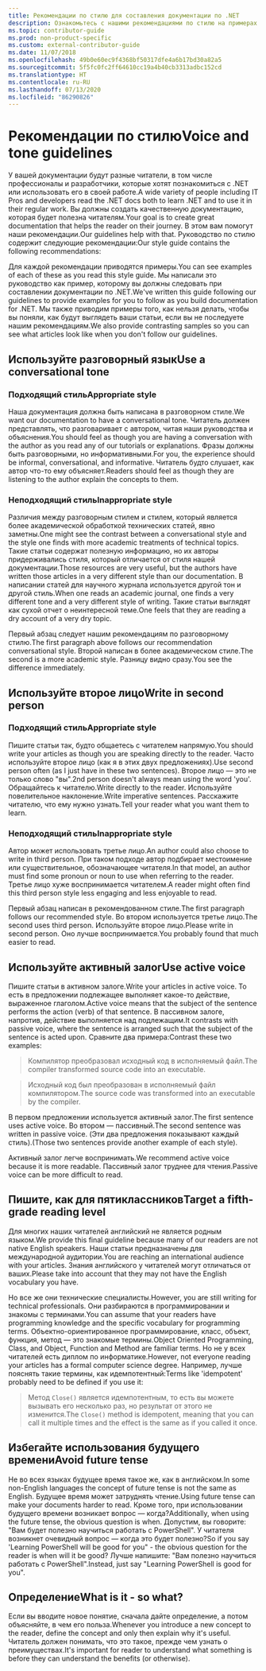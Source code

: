 ```yaml
---
title: Рекомендации по стилю для составления документации по .NET
description: Ознакомьтесь с нашими рекомендациями по стилю на примерах.
ms.topic: contributor-guide
ms.prod: non-product-specific
ms.custom: external-contributor-guide
ms.date: 11/07/2018
ms.openlocfilehash: 49b0e60ec9f4368bf50317dfe4a6b17bd30a82a5
ms.sourcegitcommit: 5f5fc0fc2ff64610cc19a4b40cb3313adbc152cd
ms.translationtype: HT
ms.contentlocale: ru-RU
ms.lasthandoff: 07/13/2020
ms.locfileid: "86290826"
---
```

# <a name="voice-and-tone-guidelines"></a><span data-ttu-id="546bb-103">Рекомендации по стилю</span><span class="sxs-lookup"><span data-stu-id="546bb-103">Voice and tone guidelines</span></span>

<span data-ttu-id="546bb-104">У вашей документации будут разные читатели, в том числе профессионалы и разработчики, которые хотят познакомиться с .NET или использовать его в своей работе.</span><span class="sxs-lookup"><span data-stu-id="546bb-104">A wide variety of people including IT Pros and developers read the .NET docs both to learn .NET and to use it in their regular work.</span></span> <span data-ttu-id="546bb-105">Вы должны создать качественную документацию, которая будет полезна читателям.</span><span class="sxs-lookup"><span data-stu-id="546bb-105">Your goal is to create great documentation that helps the reader on their journey.</span></span> <span data-ttu-id="546bb-106">В этом вам помогут наши рекомендации.</span><span class="sxs-lookup"><span data-stu-id="546bb-106">Our guidelines help with that.</span></span> <span data-ttu-id="546bb-107">Руководство по стилю содержит следующие рекомендации:</span><span class="sxs-lookup"><span data-stu-id="546bb-107">Our style guide contains the following recommendations:</span></span>

<span data-ttu-id="546bb-108">Для каждой рекомендации приводятся примеры.</span><span class="sxs-lookup"><span data-stu-id="546bb-108">You can see examples of each of these as you read this style guide.</span></span> <span data-ttu-id="546bb-109">Мы написали это руководство как пример, которому вы должны следовать при составлении документации по .NET.</span><span class="sxs-lookup"><span data-stu-id="546bb-109">We've written this guide following our guidelines to provide examples for you to follow as you build documentation for .NET.</span></span> <span data-ttu-id="546bb-110">Мы также приводим примеры того, как нельзя делать, чтобы вы поняли, как будут выглядеть ваши статьи, если вы не последуете нашим рекомендациям.</span><span class="sxs-lookup"><span data-stu-id="546bb-110">We also provide contrasting samples so you can see what articles look like when you don't follow our guidelines.</span></span>

## <a name="use-a-conversational-tone"></a><span data-ttu-id="546bb-111">Используйте разговорный язык</span><span class="sxs-lookup"><span data-stu-id="546bb-111">Use a conversational tone</span></span>

### <a name="appropriate-style"></a><span data-ttu-id="546bb-112">Подходящий стиль</span><span class="sxs-lookup"><span data-stu-id="546bb-112">Appropriate style</span></span>

<span data-ttu-id="546bb-113">Наша документация должна быть написана в разговорном стиле.</span><span class="sxs-lookup"><span data-stu-id="546bb-113">We want our documentation to have a conversational tone.</span></span> <span data-ttu-id="546bb-114">Читатель должен представлять, что разговаривает с автором, читая наши руководства и объяснения.</span><span class="sxs-lookup"><span data-stu-id="546bb-114">You should feel as though you are having a conversation with the author as you read any of our tutorials or explanations.</span></span> <span data-ttu-id="546bb-115">Фразы должны быть разговорными, но информативными.</span><span class="sxs-lookup"><span data-stu-id="546bb-115">For you, the experience should be informal, conversational, and informative.</span></span> <span data-ttu-id="546bb-116">Читатель будто слушает, как автор что-то ему объясняет.</span><span class="sxs-lookup"><span data-stu-id="546bb-116">Readers should feel as though they are listening to the author explain the concepts to them.</span></span>

### <a name="inappropriate-style"></a><span data-ttu-id="546bb-117">Неподходящий стиль</span><span class="sxs-lookup"><span data-stu-id="546bb-117">Inappropriate style</span></span>

<span data-ttu-id="546bb-118">Различия между разговорным стилем и стилем, который является более академической обработкой технических статей, явно заметны.</span><span class="sxs-lookup"><span data-stu-id="546bb-118">One might see the contrast between a conversational style and the style one finds with more academic treatments of technical topics.</span></span> <span data-ttu-id="546bb-119">Такие статьи содержат полезную информацию, но их авторы придерживались стиля, который отличается от стиля нашей документации.</span><span class="sxs-lookup"><span data-stu-id="546bb-119">Those resources are very useful, but the authors have written those articles in a very different style than our documentation.</span></span> <span data-ttu-id="546bb-120">В написании статей для научного журнала используется другой тон и другой стиль.</span><span class="sxs-lookup"><span data-stu-id="546bb-120">When one reads an academic journal, one finds a very different tone and a very different style of writing.</span></span> <span data-ttu-id="546bb-121">Такие статьи выглядят как сухой отчет о неинтересной теме.</span><span class="sxs-lookup"><span data-stu-id="546bb-121">One feels that they are reading a dry account of a very dry topic.</span></span>  

<span data-ttu-id="546bb-122">Первый абзац следует нашим рекомендациям по разговорному стилю.</span><span class="sxs-lookup"><span data-stu-id="546bb-122">The first paragraph above follows our recommendation conversational style.</span></span> <span data-ttu-id="546bb-123">Второй написан в более академическом стиле.</span><span class="sxs-lookup"><span data-stu-id="546bb-123">The second is a more academic style.</span></span> <span data-ttu-id="546bb-124">Разницу видно сразу.</span><span class="sxs-lookup"><span data-stu-id="546bb-124">You see the difference immediately.</span></span> 

## <a name="write-in-second-person"></a><span data-ttu-id="546bb-125">Используйте второе лицо</span><span class="sxs-lookup"><span data-stu-id="546bb-125">Write in second person</span></span>

### <a name="appropriate-style"></a><span data-ttu-id="546bb-126">Подходящий стиль</span><span class="sxs-lookup"><span data-stu-id="546bb-126">Appropriate style</span></span>

<span data-ttu-id="546bb-127">Пишите статьи так, будто общаетесь с читателем напрямую.</span><span class="sxs-lookup"><span data-stu-id="546bb-127">You should write your articles as though you are speaking directly to the reader.</span></span> <span data-ttu-id="546bb-128">Часто используйте второе лицо (как я в этих двух предложениях).</span><span class="sxs-lookup"><span data-stu-id="546bb-128">Use second person often (as I just have in these two sentences).</span></span> <span data-ttu-id="546bb-129">Второе лицо — это не только слово "вы".</span><span class="sxs-lookup"><span data-stu-id="546bb-129">2nd person doesn't always mean using the word 'you'.</span></span> <span data-ttu-id="546bb-130">Обращайтесь к читателю.</span><span class="sxs-lookup"><span data-stu-id="546bb-130">Write directly to the reader.</span></span> <span data-ttu-id="546bb-131">Используйте повелительное наклонение.</span><span class="sxs-lookup"><span data-stu-id="546bb-131">Write imperative sentences.</span></span> <span data-ttu-id="546bb-132">Расскажите читателю, что ему нужно узнать.</span><span class="sxs-lookup"><span data-stu-id="546bb-132">Tell your reader what you want them to learn.</span></span>

### <a name="inappropriate-style"></a><span data-ttu-id="546bb-133">Неподходящий стиль</span><span class="sxs-lookup"><span data-stu-id="546bb-133">Inappropriate style</span></span>

<span data-ttu-id="546bb-134">Автор может использовать третье лицо.</span><span class="sxs-lookup"><span data-stu-id="546bb-134">An author could also choose to write in third person.</span></span> <span data-ttu-id="546bb-135">При таком подходе автор подбирает местоимение или существительное, обозначающее читателя.</span><span class="sxs-lookup"><span data-stu-id="546bb-135">In that model, an author must find some pronoun or noun to use when referring to the reader.</span></span> <span data-ttu-id="546bb-136">Третье лицо хуже воспринимается читателем.</span><span class="sxs-lookup"><span data-stu-id="546bb-136">A reader might often find this third person style less engaging and less enjoyable to read.</span></span>

<span data-ttu-id="546bb-137">Первый абзац написан в рекомендованном стиле.</span><span class="sxs-lookup"><span data-stu-id="546bb-137">The first paragraph follows our recommended style.</span></span> <span data-ttu-id="546bb-138">Во втором используется третье лицо.</span><span class="sxs-lookup"><span data-stu-id="546bb-138">The second uses third person.</span></span> <span data-ttu-id="546bb-139">Используйте второе лицо.</span><span class="sxs-lookup"><span data-stu-id="546bb-139">Please write in second person.</span></span> <span data-ttu-id="546bb-140">Оно лучше воспринимается.</span><span class="sxs-lookup"><span data-stu-id="546bb-140">You probably found that much easier to read.</span></span>

## <a name="use-active-voice"></a><span data-ttu-id="546bb-141">Используйте активный залог</span><span class="sxs-lookup"><span data-stu-id="546bb-141">Use active voice</span></span>

<span data-ttu-id="546bb-142">Пишите статьи в активном залоге.</span><span class="sxs-lookup"><span data-stu-id="546bb-142">Write your articles in active voice.</span></span> <span data-ttu-id="546bb-143">То есть в предложении подлежащее выполняет какое-то действие, выраженное глаголом.</span><span class="sxs-lookup"><span data-stu-id="546bb-143">Active voice means that the subject of the sentence performs the action (verb) of that sentence.</span></span> <span data-ttu-id="546bb-144">В пассивном залоге, напротив, действие выполняется над подлежащим.</span><span class="sxs-lookup"><span data-stu-id="546bb-144">It contrasts with passive voice, where the sentence is arranged such that the subject of the sentence is acted upon.</span></span> <span data-ttu-id="546bb-145">Сравните два примера:</span><span class="sxs-lookup"><span data-stu-id="546bb-145">Contrast these two examples:</span></span>

><span data-ttu-id="546bb-146">Компилятор преобразовал исходный код в исполняемый файл.</span><span class="sxs-lookup"><span data-stu-id="546bb-146">The compiler transformed source code into an executable.</span></span>

><span data-ttu-id="546bb-147">Исходный код был преобразован в исполняемый файл компилятором.</span><span class="sxs-lookup"><span data-stu-id="546bb-147">The source code was transformed into an executable by the compiler.</span></span>

<span data-ttu-id="546bb-148">В первом предложении используется активный залог.</span><span class="sxs-lookup"><span data-stu-id="546bb-148">The first sentence uses active voice.</span></span> <span data-ttu-id="546bb-149">Во втором — пассивный.</span><span class="sxs-lookup"><span data-stu-id="546bb-149">The second sentence was written in passive voice.</span></span> <span data-ttu-id="546bb-150">(Эти два предложения показывают каждый стиль).</span><span class="sxs-lookup"><span data-stu-id="546bb-150">(Those two sentences provide another example of each style).</span></span>

<span data-ttu-id="546bb-151">Активный залог легче воспринимать.</span><span class="sxs-lookup"><span data-stu-id="546bb-151">We recommend active voice because it is more readable.</span></span> <span data-ttu-id="546bb-152">Пассивный залог труднее для чтения.</span><span class="sxs-lookup"><span data-stu-id="546bb-152">Passive voice can be more difficult to read.</span></span>

## <a name="target-a-fifth-grade-reading-level"></a><span data-ttu-id="546bb-153">Пишите, как для пятиклассников</span><span class="sxs-lookup"><span data-stu-id="546bb-153">Target a fifth-grade reading level</span></span>

<span data-ttu-id="546bb-154">Для многих наших читателей английский не является родным языком.</span><span class="sxs-lookup"><span data-stu-id="546bb-154">We provide this final guideline because many of our readers are not native English speakers.</span></span> <span data-ttu-id="546bb-155">Наши статьи предназначены для международной аудитории.</span><span class="sxs-lookup"><span data-stu-id="546bb-155">You are reaching an international audience with your articles.</span></span> <span data-ttu-id="546bb-156">Знания английского у читателей могут отличаться от ваших.</span><span class="sxs-lookup"><span data-stu-id="546bb-156">Please take into account that they may not have the English vocabulary you have.</span></span>

<span data-ttu-id="546bb-157">Но все же они технические специалисты.</span><span class="sxs-lookup"><span data-stu-id="546bb-157">However, you are still writing for technical professionals.</span></span> <span data-ttu-id="546bb-158">Они разбираются в программировании и знакомы с терминами.</span><span class="sxs-lookup"><span data-stu-id="546bb-158">You can assume that your readers have programming knowledge and the specific vocabulary for programming terms.</span></span> <span data-ttu-id="546bb-159">Объектно-ориентированное программирование, класс, объект, функция, метод — это знакомые термины.</span><span class="sxs-lookup"><span data-stu-id="546bb-159">Object Oriented Programming, Class, and Object, Function and Method are familiar terms.</span></span> <span data-ttu-id="546bb-160">Но не у всех читателей есть диплом по информатике.</span><span class="sxs-lookup"><span data-stu-id="546bb-160">However, not everyone reading your articles has a formal computer science degree.</span></span> <span data-ttu-id="546bb-161">Например, лучше пояснять такие термины, как идемпотентный:</span><span class="sxs-lookup"><span data-stu-id="546bb-161">Terms like 'idempotent' probably need to be defined if you use it:</span></span>

><span data-ttu-id="546bb-162">Метод `Close()` является идемпотентным, то есть вы можете вызывать его несколько раз, но результат от этого не изменится.</span><span class="sxs-lookup"><span data-stu-id="546bb-162">The `Close()` method is idempotent, meaning that you can call it multiple times and the effect is the same as if you called it once.</span></span>

## <a name="avoid-future-tense"></a><span data-ttu-id="546bb-163">Избегайте использования будущего времени</span><span class="sxs-lookup"><span data-stu-id="546bb-163">Avoid future tense</span></span>

<span data-ttu-id="546bb-164">Не во всех языках будущее время такое же, как в английском.</span><span class="sxs-lookup"><span data-stu-id="546bb-164">In some non-English languages the concept of future tense is not the same as English.</span></span> <span data-ttu-id="546bb-165">Будущее время может затруднять чтение.</span><span class="sxs-lookup"><span data-stu-id="546bb-165">Using future tense can make your documents harder to read.</span></span> <span data-ttu-id="546bb-166">Кроме того, при использовании будущего времени возникает вопрос — когда?</span><span class="sxs-lookup"><span data-stu-id="546bb-166">Additionally, when using the future tense, the obvious question is when.</span></span> <span data-ttu-id="546bb-167">Допустим, вы говорите: "Вам будет полезно научиться работать с PowerShell". У читателя возникнет очевидный вопрос — когда это будет полезно?</span><span class="sxs-lookup"><span data-stu-id="546bb-167">So if you say 'Learning PowerShell will be good for you" - the obvious question for the reader is when will it be good?</span></span> <span data-ttu-id="546bb-168">Лучше напишите: "Вам полезно научиться работать с PowerShell".</span><span class="sxs-lookup"><span data-stu-id="546bb-168">Instead, just say "Learning PowerShell is good for you".</span></span>

## <a name="what-is-it---so-what"></a><span data-ttu-id="546bb-169">Определение</span><span class="sxs-lookup"><span data-stu-id="546bb-169">What is it - so what?</span></span>

<span data-ttu-id="546bb-170">Если вы вводите новое понятие, сначала дайте определение, а потом объясняйте, в чем его польза.</span><span class="sxs-lookup"><span data-stu-id="546bb-170">Whenever you introduce a new concept to the reader, define the concept and only then explain why it's useful.</span></span> <span data-ttu-id="546bb-171">Читатель должен понимать, что это такое, прежде чем узнать о преимуществах.</span><span class="sxs-lookup"><span data-stu-id="546bb-171">It's important for reader to understand what something is before they can understand the benefits (or otherwise).</span></span>

